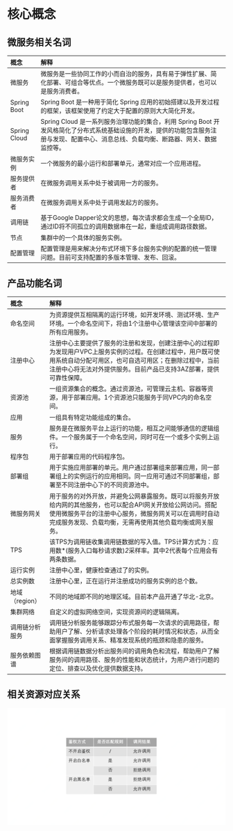 # 核心概念


## 微服务相关名词


| 概念 | 解释 |
| :- | :- |
|  微服务 |  微服务是一些协同工作的小而自治的服务，具有易于弹性扩展、简化部署、可组合等优点。一个微服务既可以是服务提供者，也可以是服务消费者。 |
|  Spring Boot  |  Spring Boot 是一种用于简化 Spring 应用的初始搭建以及开发过程的框架，该框架使用了约定大于配置的原则大大简化开发。  |
|  Spring Cloud  | Spring Cloud 是一系列服务治理功能的集合，利用 Spring Boot 开发风格简化了分布式系统基础设施的开发，提供的功能包含服务注册与发现、配置中心、消息总线、负载均衡、断路器、网关、数据监控等。 |
|  微服务实例  |  一个微服务的最小运行和部署单元，通常对应一个应用进程。 |
|  服务提供者  |  在微服务调用关系中处于被调用一方的服务。 |
|  服务消费者   |  在微服务调用关系中处于调用发起方的服务。 |
|  调用链  | 基于Google Dapper论文的思想，每次请求都会生成一个全局ID，通过ID将不同孤立的调用数据串在一起，重组成调用路径数据。 |
| 节点   | 	集群中的一个具体的服务实例。  |
| 配置管理   |  配置管理是用来解决分布式环境下多台服务实例的配置的统一管理问题。目前可支持配置的多版本管理、发布、回滚。 |

	

## 产品功能名词

| 概念 | 解释 |
| :- | :- |
| 命名空间 | 为资源提供互相隔离的运行环境，如开发环境、测试环境、生产环境。一个命名空间下，将由1个注册中心管理该空间中部署的所有应用服务。 |
|  注册中心 | 注册中心主要提供了服务的注册和发现，创建注册中心的过程即为发现用户VPC上服务实例的过程。在创建过程中，用户既可使用系统自动分配可用区，也可自选可用区；在删除过程中，当前注册中心将无法对外提供服务。目前产品已支持3AZ部署，提供可靠性保障。 |
| 资源池 | 一组资源集合的概念。通过资源池，可管理云主机、容器等资源，用于部署应用。1个资源池只能服务于同VPC内的命名空间。 |
|  应用  | 一组具有特定功能组成的集合。  |             
|  服务  | 服务是在微服务平台上运行的功能，相互之间能够通信的逻辑组件。一个服务属于一个命名空间，同时可在一个或多个实例上运行。  |  
| 程序包 | 用于部署应用的代码程序包。 |
| 部署组 | 用于实施应用部署的单元。用户通过部署组来部署应用，同一部署组上的实例运行的应用相同。同一应用可通过不同部署组，部署至不同注册中心下的不同资源池中。 |
| 微服务网关 | 用于服务的对外开放，并避免公网暴露服务。既可以将服务开放给内网的其他服务，也可以配合API网关开放给公网访问。搭配使用微服务平台的注册中心服务，微服务网关可以在调用时自动完成服务发现、负载均衡，无需再使用其他负载均衡或网关服务。 |
| TPS | 该TPS为调用链收集调用链数据的写入值。TPS计算方式为：应用数*(服务入口每秒请求数)*2*采样率。其中2代表每个应用会有两条数据。 |
| 运行实例 |注册中心里，健康检查通过了的实例。  |
| 总实例数 | 注册中心里，正在运行并注册成功的服务实例的总个数。 |
|  地域（region）  | 不同的地域即不同的地理区域。目前本产品开通了华北-北京。 |
|  集群网络  | 自定义的虚拟网络空间，实现资源间的逻辑隔离。 |
|  调用链分析服务   |  调用链分析服务能够跟踪分布式服务每一次请求的调用路径，帮助用户了解、分析请求处理各个阶段的耗时情况和状态，从而全面掌握服务调用关系、精准发现系统的瓶颈和隐患的服务。 |
|  服务依赖图谱  | 根据调用链数据分析出服务间的调用角色和流程，帮助用户了解服务间的调用路径、服务的性能和状态统计，为用户进行问题的定位、排查以及优化提供数据支持。 |

## 相关资源对应关系
![](../../../../image/Internet-Middleware/JD-Distributed-Service-Framework/table-jq.png)

